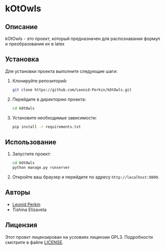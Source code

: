 # kOtOwls

## Описание
kOtOwls - это проект, который предназначен для распознавания формул и преобразования их в latex

## Установка
Для установки проекта выполните следующие шаги:
1. Клонируйте репозиторий:
   ```bash
   git clone https://github.com/Leonid-Perkin/kOtOwls.git
   ```
2. Перейдите в директорию проекта:
   ```bash
   cd kOtOwls
   ```
3. Установите необходимые зависимости:
   ```bash
   pip install -r requirements.txt
   ```
## Использование
1. Запустите проект:
   ```bash
   cd kOtOwls
   python manage.py runserver
   ```
2. Откройте ваш браузер и перейдите по адресу `http://localhost:8000`.

## Авторы
- [Leonid Perkin](https://github.com/Leonid-Perkin)
- Tishina Elizaveta

## Лицензия
Этот проект лицензирован на условиях лицензии GPL3. Подробности смотрите в файле [LICENSE](LICENSE).
